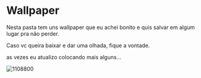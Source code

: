 # Wallpaper


Nesta pasta tem uns wallpaper que eu achei bonito e quis salvar em algum lugar pra não perder.

Caso vc queira baixar e dar uma olhada, fique a vontade.

as vezes eu atualizo colocando mais alguns...

![1108800](https://user-images.githubusercontent.com/68195205/213020862-e30e4c64-4696-4bb2-9b69-80083e33f2e7.jpg)

